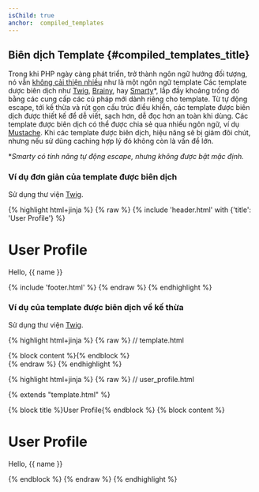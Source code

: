 ```yaml
---
isChild: true
anchor:  compiled_templates
---
```


## Biên dịch Template {#compiled_templates_title}

Trong khi PHP ngày càng phát triển, trở thành ngôn ngữ hướng đối tượng, nó vẫn
[không cải thiện nhiều][article_templating_engines] như là một ngôn ngữ template
Các template dược biên dịch như [Twig], [Brainy], 
hay [Smarty]*, lắp đầy khoảng trống đó bằng các cung cấp các cú pháp mới dành riêng cho template. 
Từ tự động escape, tới kế thừa và rút gọn cấu trúc điều khiển,
các template được biên dịch được thiết kế để dễ viết, sạch hơn, dễ đọc hơn an toàn khi dùng. 
Các template được biên dịch có thể được chia sẻ qua nhiều ngôn ngữ, ví dụ [Mustache]. 
Khi các template được biên dịch, hiệu năng sẽ bị giảm đôi chút, nhưng nếu sử dũng caching hợp lý 
đó không còn là vấn đề lớn.

**Smarty có tính năng tự động escape, nhưng không được bật mặc định.*

### Ví dụ đơn giản của template được biên dịch

Sử dụng thư viện [Twig].

{% highlight html+jinja %}
{% raw %}
{% include 'header.html' with {'title': 'User Profile'} %}

<h1>User Profile</h1>
<p>Hello, {{ name }}</p>

{% include 'footer.html' %}
{% endraw %}
{% endhighlight %}

### Ví dụ của template được biên dịch về kế thừa

Sử dụng thư viện [Twig].

{% highlight html+jinja %}
{% raw %}
// template.html

<html>
<head>
    <title>{% block title %}{% endblock %}</title>
</head>
<body>

<main>
    {% block content %}{% endblock %}
</main>

</body>
</html>
{% endraw %}
{% endhighlight %}

{% highlight html+jinja %}
{% raw %}
// user_profile.html

{% extends "template.html" %}

{% block title %}User Profile{% endblock %}
{% block content %}
    <h1>User Profile</h1>
    <p>Hello, {{ name }}</p>
{% endblock %}
{% endraw %}
{% endhighlight %}


[article_templating_engines]: http://fabien.potencier.org/article/34/templating-engines-in-php
[Twig]: http://twig.sensiolabs.org/
[Brainy]: https://github.com/box/brainy
[Smarty]: http://www.smarty.net/
[Mustache]: http://mustache.github.io/
